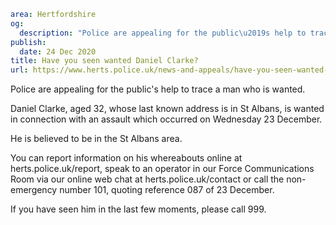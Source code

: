 ```yaml
area: Hertfordshire
og:
  description: "Police are appealing for the public\u2019s help to trace a man who is wanted."
publish:
  date: 24 Dec 2020
title: Have you seen wanted Daniel Clarke?
url: https://www.herts.police.uk/news-and-appeals/have-you-seen-wanted-daniel-clarke-1041
```

Police are appealing for the public's help to trace a man who is wanted.

Daniel Clarke, aged 32, whose last known address is in St Albans, is wanted in connection with an assault which occurred on Wednesday 23 December.

He is believed to be in the St Albans area.

You can report information on his whereabouts online at herts.police.uk/report, speak to an operator in our Force Communications Room via our online web chat at herts.police.uk/contact or call the non-emergency number 101, quoting reference 087 of 23 December.

If you have seen him in the last few moments, please call 999.
